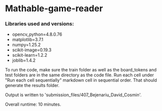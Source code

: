# Mathable-game-reader

### Libraries used and versions:

- opencv_python=4.8.0.76
- matplotlib=3.7.1
- numpy=1.25.2
- scikit-image=0.19.3
- scikit-learn=1.2.2
- joblib=1.4.2

To run the code, make sure the train folder as well as the board_tokens and test folders are in the same directory as the code file. Run each cell under "Run each cell sequentially" markdown cell in sequential order. That should generate the results folder. 

Output is written to 'submission_files/407_Bejenariu_David_Cosmin'.

Overall runtime: 10 minutes.
